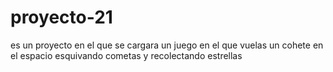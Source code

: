 # proyecto-21
es un proyecto en el que se cargara un  juego en el que vuelas un cohete en el espacio esquivando cometas y recolectando estrellas
